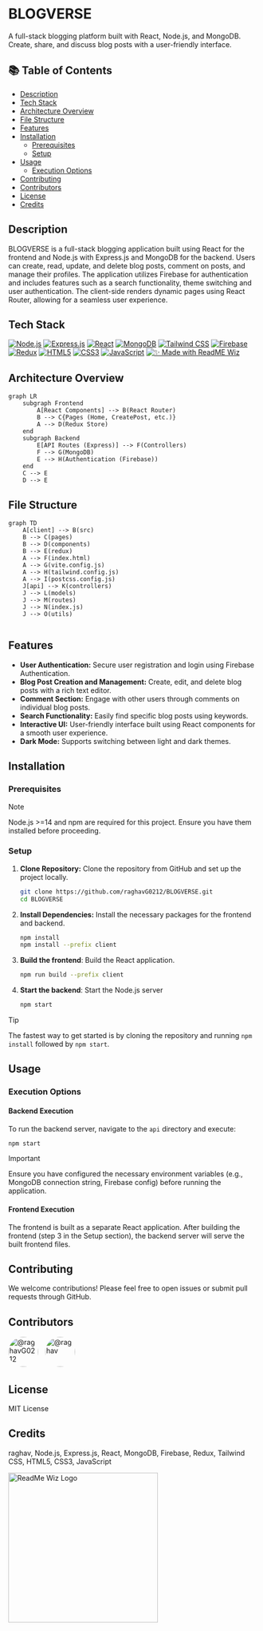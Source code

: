 # BLOGVERSE

A full-stack blogging platform built with React, Node.js, and MongoDB.  Create, share, and discuss blog posts with a user-friendly interface.


## 📚 Table of Contents

- [Description](#description)
- [Tech Stack](#tech-stack)
- [Architecture Overview](#architecture-overview)
- [File Structure](#file-structure)
- [Features](#features)
- [Installation](#installation)
  - [Prerequisites](#prerequisites)
  - [Setup](#setup)
- [Usage](#usage)
  - [Execution Options](#execution-options)
- [Contributing](#contributing)
- [Contributors](#contributors)
- [License](#license)
- [Credits](#credits)


## Description

BLOGVERSE is a full-stack blogging application built using React for the frontend and Node.js with Express.js and MongoDB for the backend.  Users can create, read, update, and delete blog posts, comment on posts, and manage their profiles.  The application utilizes Firebase for authentication and includes features such as a search functionality, theme switching and user authentication.  The client-side renders dynamic pages using React Router, allowing for a seamless user experience.


## Tech Stack

[![Node.js](https://img.shields.io/badge/Node.js-Green?style=for-the-badge&logo=node.js&logoColor=white)](https://nodejs.org/) [![Express.js](https://img.shields.io/badge/Express.js-Dark%20Blue?style=for-the-badge&logo=express&logoColor=white)](https://expressjs.com/) [![React](https://img.shields.io/badge/React-Blue?style=for-the-badge&logo=react&logoColor=white)](https://reactjs.org/) [![MongoDB](https://img.shields.io/badge/MongoDB-LightGreen?style=for-the-badge&logo=mongodb&logoColor=white)](https://www.mongodb.com/) [![Tailwind CSS](https://img.shields.io/badge/Tailwind%20CSS-3ca5ff?style=for-the-badge&logo=tailwind-css&logoColor=white)](https://tailwindcss.com/) [![Firebase](https://img.shields.io/badge/Firebase-FFCA28?style=for-the-badge&logo=firebase&logoColor=black)](https://firebase.google.com/) [![Redux](https://img.shields.io/badge/Redux-764ABC?style=for-the-badge&logo=redux&logoColor=white)](https://redux.js.org/) [![HTML5](https://img.shields.io/badge/HTML5-E34F26?style=for-the-badge&logo=html5&logoColor=white)](https://html.spec.whatwg.org/) [![CSS3](https://img.shields.io/badge/CSS3-1572B6?style=for-the-badge&logo=css3&logoColor=white)](https://www.w3.org/Style/CSS/) [![JavaScript](https://img.shields.io/badge/javascript-%23323330.svg?style=for-the-badge&logo=javascript&logoColor=%23F7DF1E)](https://developer.mozilla.org/en-US/docs/Web/JavaScript) [![✨ Made with ReadME Wiz](https://img.shields.io/badge/✨%20Made%20with-ReadME%20Wiz-blueviolet?style=for-the-badge&logo=markdown&logoColor=white)](https://github.com/PIYUSH1SAINI/ReadMe-wiz.git)


## Architecture Overview

```mermaid
graph LR
    subgraph Frontend
        A[React Components] --> B(React Router)
        B --> C{Pages (Home, CreatePost, etc.)}
        A --> D(Redux Store)
    end
    subgraph Backend
        E[API Routes (Express)] --> F(Controllers)
        F --> G(MongoDB)
        E --> H(Authentication (Firebase))
    end
    C --> E
    D --> E

```

## File Structure

```mermaid
graph TD
    A[client] --> B(src)
    B --> C(pages)
    B --> D(components)
    B --> E(redux)
    A --> F(index.html)
    A --> G(vite.config.js)
    A --> H(tailwind.config.js)
    A --> I(postcss.config.js)
    J[api] --> K(controllers)
    J --> L(models)
    J --> M(routes)
    J --> N(index.js)
    J --> O(utils)


```

## Features

*   **User Authentication:** Secure user registration and login using Firebase Authentication.
*   **Blog Post Creation and Management:** Create, edit, and delete blog posts with a rich text editor.
*   **Comment Section:** Engage with other users through comments on individual blog posts.
*   **Search Functionality:** Easily find specific blog posts using keywords.
*   **Interactive UI:** User-friendly interface built using React components for a smooth user experience.
*   **Dark Mode:** Supports switching between light and dark themes.


## Installation

### Prerequisites

> [!NOTE]
> Node.js >=14 and npm are required for this project.  Ensure you have them installed before proceeding.


### Setup

1.  **Clone Repository:** Clone the repository from GitHub and set up the project locally.
    ```bash
    git clone https://github.com/raghavG0212/BLOGVERSE.git
    cd BLOGVERSE
    ```
2.  **Install Dependencies:** Install the necessary packages for the frontend and backend.
    ```bash
    npm install
    npm install --prefix client
    ```
3. **Build the frontend**: Build the React application.
    ```bash
    npm run build --prefix client
    ```
4. **Start the backend**: Start the Node.js server
    ```bash
    npm start
    ```

> [!TIP]
> The fastest way to get started is by cloning the repository and running `npm install` followed by `npm start`.


## Usage

### Execution Options

#### Backend Execution

To run the backend server, navigate to the `api` directory and execute:


```bash
npm start
```

> [!IMPORTANT]
> Ensure you have configured the necessary environment variables (e.g., MongoDB connection string, Firebase config) before running the application.

#### Frontend Execution

The frontend is built as a separate React application.  After building the frontend (step 3 in the Setup section), the backend server will serve the built frontend files.


## Contributing

We welcome contributions! Please feel free to open issues or submit pull requests through GitHub.


## Contributors

<a href="https://github.com/raghavG0212" target="_blank"><img src="https://avatars.githubusercontent.com/raghavG0212?s=60&v=4" width="60" height="60" alt="@raghavG0212" title="@raghavG0212" style="border-radius: 50%; margin-right: 10px;" onerror="this.src='https://github.com/identicons/raghavG0212.png'" /></a>
<a href="https://github.com/raghav" target="_blank"><img src="https://avatars.githubusercontent.com/raghav?s=60&v=4" width="60" height="60" alt="@raghav" title="@raghav" style="border-radius: 50%; margin-right: 10px;" onerror="this.src='https://github.com/identicons/raghav.png'" /></a>


## License

MIT License


## Credits

raghav, Node.js, Express.js, React, MongoDB, Firebase, Redux, Tailwind CSS, HTML5, CSS3, JavaScript



<a href="https://github.com/PIYUSH1SAINI/ReadMe-wiz.git" target="_blank">
      <img src="https://res.cloudinary.com/dy1znaiby/image/upload/v1754320207/ReadMe-wiz-logo_k3uq6w.png" alt="ReadMe Wiz Logo" width="300"/>
    </a>
